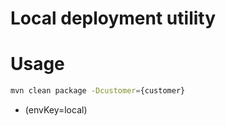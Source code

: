 # Local deployment utility

# Usage

```bash
mvn clean package -Dcustomer={customer}
```

* (envKey=local)
